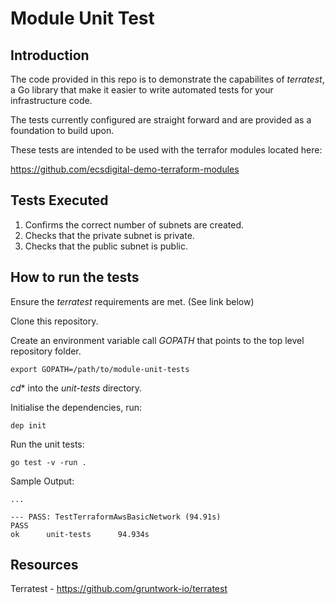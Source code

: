 # Module Unit Test

## Introduction

The code provided in this repo is to demonstrate the capabilites of *terratest*, a Go library that make it easier to write automated tests for your infrastructure code.

The tests currently configured are straight forward and are provided as a foundation to build upon.

These tests are intended to be used with the terrafor modules located here:

https://github.com/ecsdigital-demo-terraform-modules 

## Tests Executed

1. Confirms the correct number of subnets are created.
2. Checks that the private subnet is private.
3. Checks that the public subnet is public.

## How to run the tests

Ensure the *terratest* requirements are met. (See link below)

Clone this repository.

Create an environment variable call *GOPATH* that points to the top level repository folder.

```
export GOPATH=/path/to/module-unit-tests
```

*cd** into the *unit-tests* directory.

Initialise the dependencies, run:

```
dep init
```

Run the unit tests:

```
go test -v -run .
```

Sample Output:

```
...

--- PASS: TestTerraformAwsBasicNetwork (94.91s)
PASS
ok      unit-tests      94.934s

```


## Resources

Terratest - https://github.com/gruntwork-io/terratest